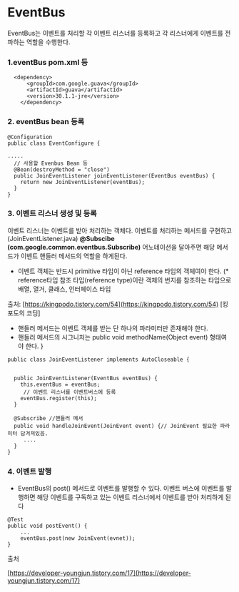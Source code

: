 # EventBus

EventBus는 이벤트를 처리할 각 이벤트 리스너를 등록하고 각 리스너에게 이벤트를 전파하는 역할을 수행한다.

### 1.eventBus pom.xml 등

```text
  <dependency>
      <groupId>com.google.guava</groupId>
      <artifactId>guava</artifactId>
      <version>30.1.1-jre</version>
    </dependency>
```

### 2. eventBus bean 등록 

```text
@Configuration
public class EventConfigure {

.....
  // 사용할 Evenbus Bean 등
  @Bean(destroyMethod = "close")
  public JoinEventListener joinEventListener(EventBus eventBus) {
    return new JoinEventListener(eventBus);
  }
}
```

### 3. 이벤트 리스너 생성 및 등록

이벤트 리스너는 이벤트를 받아 처리하는 객체다. 이벤트를 처리하는 메서드를  구현하고\(JoinEventListener.java\)  **@Subscibe \(com.google.common.eventbus.Subscribe\)** 어노테이션을 달아주면 해당 메서드가 이벤트 핸들러 메서드의 역할을 하게된다.

* 이벤트 객체는 반드시 primitive 타입이 아닌 reference 타입의 객체여야 한다. \(\* reference타입 참조 타입\(reference type\)이란 객체의 번지를 참조하는 타입으로 배열, 열거, 클래스, 인터페이스 타입 

출처: [https://kingpodo.tistory.com/54](https://kingpodo.tistory.com/54) \[킹포도의 코딩\] 

* 핸들러 메서드는 이벤트 객체를 받는 단 하나의 파라미터만 존재해야 한다. 
* 핸들러 메서드의 시그니처는 public void methodName\(Object event\) 형태여야 한다. }

```text
public class JoinEventListener implements AutoCloseable {


  public JoinEventListener(EventBus eventBus) {
    this.eventBus = eventBus;
     // 이벤트 리스너를 이벤트버스에 등록
    eventBus.register(this);
  }
  
  @Subscribe //핸들러 메서
  public void handleJoinEvent(JoinEvent event) {// JoinEvent 필요한 파라미터 담겨져있음.
     ....
  }
}
```

### 4. 이벤트 발행

* EventBus의 post\(\) 메서드로 이벤트를 발행할 수 있다. 이벤트 버스에 이벤트를 발행하면 해당 이벤트를 구독하고 있는 이벤트 리스너에서 이벤트를 받아 처리하게 된다

```text
@Test
public void postEvent() {
    ...
    eventBus.post(new JoinEvent(evnet));
}
```

출처 

[https://developer-youngjun.tistory.com/17](https://developer-youngjun.tistory.com/17) 


